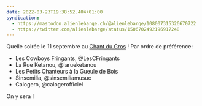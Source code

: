 ```yaml
---
date: 2022-03-23T19:38:52.404+01:00
syndication:
  - https://mastodon.alienlebarge.ch/@alienlebarge/108007315326670722
  - https://twitter.com/alienlebarge/status/1506702492196917248
---
```

Quelle soirée le 11 septembre au [Chant du Gros](https://chantdugros.ch/) !
Par ordre de préférence:
- ‪Les Cowboys Fringants, @LesCFringants‬
- La Rue Ketanou, @larueketanou
- Les Petits Chanteurs à la Gueule de Bois
- Sinsemilia, @sinsemiliamusuc
- Calogero, @calogerofficiel

On y sera !
